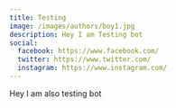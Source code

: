 ```yaml
---
title: Testing
image: /images/authors/boy1.jpg
description: Hey I am Testing bot
social:
  facebook: https://www.facebook.com/
  twitter: https://www.twitter.com/
  instagram: https://www.instagram.com/
---
```


Hey I am also testing bot 
